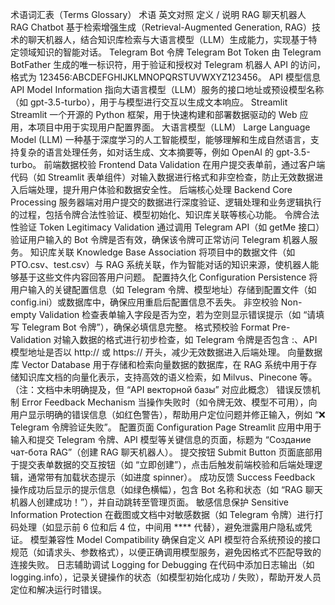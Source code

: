 术语词汇表（Terms Glossary）
术语	         英文对照	        定义 / 说明
RAG            聊天机器人	RAG Chatbot	基于检索增强生成（Retrieval-Augmented Generation, RAG）技术的聊天机器人，结合知识库检索与大语言模型（LLM）生成能力，实现基于特定领域知识的智能对话。
Telegram Bot    令牌	Telegram Bot Token	由 Telegram BotFather 生成的唯一标识符，用于验证和授权对 Telegram 机器人 API 的访问，格式为 123456:ABCDEFGHIJKLMNOPQRSTUVWXYZ123456。
API           模型信息	API Model Information	指向大语言模型（LLM）服务的接口地址或预设模型名称（如 gpt-3.5-turbo），用于与模型进行交互以生成文本响应。
Streamlit	Streamlit	一个开源的 Python 框架，用于快速构建和部署数据驱动的 Web 应用，本项目中用于实现用户配置界面。
大语言模型（LLM）	Large Language Model (LLM)	一种基于深度学习的人工智能模型，能够理解和生成自然语言，支持复杂的语言处理任务，如对话生成、文本摘要等，例如 OpenAI 的 gpt-3.5-turbo。
前端数据校验	Frontend Data Validation	在用户提交表单前，通过客户端代码（如 Streamlit 表单组件）对输入数据进行格式和非空检查，防止无效数据进入后端处理，提升用户体验和数据安全性。
后端核心处理	Backend Core Processing	服务器端对用户提交的数据进行深度验证、逻辑处理和业务逻辑执行的过程，包括令牌合法性验证、模型初始化、知识库关联等核心功能。
令牌合法性验证	Token Legitimacy Validation	通过调用 Telegram API（如 getMe 接口）验证用户输入的 Bot 令牌是否有效，确保该令牌可正常访问 Telegram 机器人服务。
知识库关联	Knowledge Base Association	将项目中的数据文件（如 PTO.csv、test.csv）与 RAG 系统关联，作为智能对话的知识来源，使机器人能够基于这些文件内容回答用户问题。
配置持久化	Configuration Persistence	将用户输入的关键配置信息（如 Telegram 令牌、模型地址）存储到配置文件（如 config.ini）或数据库中，确保应用重启后配置信息不丢失。
非空校验	Non-empty Validation	检查表单输入字段是否为空，若为空则显示错误提示（如 “请填写 Telegram Bot 令牌”），确保必填信息完整。
格式预校验	Format Pre-Validation	对输入数据的格式进行初步检查，如 Telegram 令牌是否包含 :、API 模型地址是否以 http:// 或 https:// 开头，减少无效数据进入后端处理。
向量数据库	Vector Database	用于存储和检索向量数据的数据库，在 RAG 系统中用于存储知识库文档的向量化表示，支持高效的语义检索，如 Milvus、Pinecone 等。（注：文档中未明确提及，但 “API векторной базы” 对应此概念）
错误反馈机制	Error Feedback Mechanism	当操作失败时（如令牌无效、模型不可用），向用户显示明确的错误信息（如红色警告），帮助用户定位问题并修正输入，例如 “❌ Telegram 令牌验证失败”。
配置页面	Configuration Page	Streamlit 应用中用于输入和提交 Telegram 令牌、API 模型等关键信息的页面，标题为 “Создание чат-бота RAG”（创建 RAG 聊天机器人）。
提交按钮	Submit Button	页面底部用于提交表单数据的交互按钮（如 “立即创建”），点击后触发前端校验和后端处理逻辑，通常带有加载状态提示（如进度 spinner）。
成功反馈	Success Feedback	操作成功后显示的提示信息（如绿色横幅），包含 Bot 名称和状态（如 “RAG 聊天机器人创建成功！”），并自动跳转至管理页面。
敏感信息保护	Sensitive Information Protection	在截图或文档中对敏感数据（如 Telegram 令牌）进行打码处理（如显示前 6 位和后 4 位，中间用 **** 代替），避免泄露用户隐私或凭证。
模型兼容性	Model Compatibility	确保自定义 API 模型符合系统预设的接口规范（如请求头、参数格式），以便正确调用模型服务，避免因格式不匹配导致的连接失败。
日志辅助调试	Logging for Debugging	在代码中添加日志输出（如 logging.info），记录关键操作的状态（如模型初始化成功 / 失败），帮助开发人员定位和解决运行时错误。
